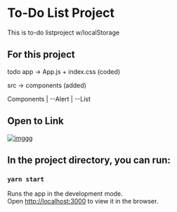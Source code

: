 # To-Do List Project

This is to-do listproject w/localStorage

## For this project

todo app -> App.js + index.css (coded)

src -> components (added)

Components
|
--Alert
|
--List
## Open to Link
[![imggg](/assets/app.png)](https://suspicious-wescoff-d487c2.netlify.app)

## In the project directory, you can run:

### `yarn start`

Runs the app in the development mode.\
Open [http://localhost:3000](http://localhost:3000) to view it in the browser.